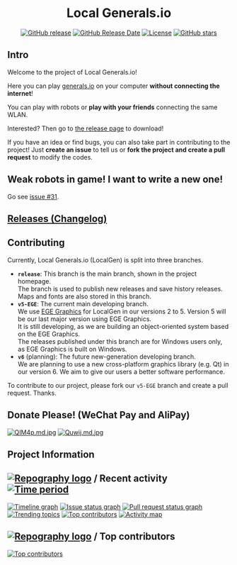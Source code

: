 <div align="center">
  <h1>Local Generals.io</h1>
  <a href="http://github.com/SZXC-WG/LocalGen-new/releases"><img alt="GitHub release" src="https://img.shields.io/github/release/SZXC-WG/LocalGen-new.svg" /></a>
  <a href="http://github.com/SZXC-WG/LocalGen-new/releases"><img alt="GitHub Release Date" src="https://img.shields.io/github/release-date/SZXC-WG/LocalGen-new.svg" /></a>
  <a href="http://github.com/SZXC-WG/LocalGen-new/LICENSE.md"><img alt="License" src="https://img.shields.io/github/license/SZXC-WG/LocalGen-new.svg" /></a>
  <a href="http://github.com/SZXC-WG/LocalGen-new/stargazers"><img alt="GitHub stars" src="https://img.shields.io/github/stars/SZXC-WG/LocalGen-new.svg?style=social" /></a>
</div>

## Intro

Welcome to the project of Local Generals.io!

Here you can play [generals.io](http://generals.io) on your computer **without connecting the internet**!

You can play with robots or **play with your friends** connecting the same WLAN.

Interested? Then go to [the release page](http://github.com/SZXC-WG/LocalGen-new/releases) to download!

If you have an idea or find bugs, you can also take part in contributing to the project! Just **create an issue** to tell us or **fork the project and create a pull request** to modify the codes.

## Weak robots in game! I want to write a new one!

Go see [issue #31](../../issues/31).

## [Releases (Changelog)](http://github.com/SZXC-WG/LocalGen-new/releases)

## Contributing

Currently, Local Generals.io (LocalGen) is split into three branches.

- **`release`**: This branch is the main branch, shown in the project homepage.  
  The branch is used to publish new releases and save history releases. Maps and fonts are also stored in this branch.
- **`v5-EGE`**: The current main developing branch.  
  We use [EGE Graphics](http://xege.org) for LocalGen in our versions 2 to 5. Version 5 will be our last major version using EGE Graphics.  
  It is still developing, as we are building an object-oriented system based on the EGE Graphics.  
  The releases published under this branch are for Windows users only, as EGE Graphics is built on Windows.
- **`v6`** (planning): The future new-generation developing branch.  
  We are planning to use a new cross-platform graphics library (e.g. Qt) in our version 6. We aim to give our users a better software performance.

To contribute to our project, please fork our `v5-EGE` branch and create a pull request. Thanks.

## Donate Please! (WeChat Pay and AliPay)

[![QIM4p.md.jpg](https://i.imgtg.com/2023/01/19/QIM4p.md.jpg)](https://imgtg.com/image/QIM4p)
[![Quwij.md.jpg](https://i.imgtg.com/2023/01/19/Quwij.md.jpg)](https://imgtg.com/image/Quwij)

## Project Information

## [![Repography logo](https://images.repography.com/logo.svg)](https://repography.com) / Recent activity [![Time period](https://images.repography.com/42124647/SZXC-WG/LocalGen-new/recent-activity/XnXpQ0y3K2h1ESKaVXLXbzqDKcdoEmpaZjmhU3nCzro/CRA4m_uvwWo9lmTkmfFrYDayP3O6In-PqUzba64awvw_badge.svg)](https://repography.com)

[![Timeline graph](https://images.repography.com/42124647/SZXC-WG/LocalGen-new/recent-activity/XnXpQ0y3K2h1ESKaVXLXbzqDKcdoEmpaZjmhU3nCzro/CRA4m_uvwWo9lmTkmfFrYDayP3O6In-PqUzba64awvw_timeline.svg)](https://github.com/SZXC-WG/LocalGen-new/commits)
[![Issue status graph](https://images.repography.com/42124647/SZXC-WG/LocalGen-new/recent-activity/XnXpQ0y3K2h1ESKaVXLXbzqDKcdoEmpaZjmhU3nCzro/CRA4m_uvwWo9lmTkmfFrYDayP3O6In-PqUzba64awvw_issues.svg)](https://github.com/SZXC-WG/LocalGen-new/issues)
[![Pull request status graph](https://images.repography.com/42124647/SZXC-WG/LocalGen-new/recent-activity/XnXpQ0y3K2h1ESKaVXLXbzqDKcdoEmpaZjmhU3nCzro/CRA4m_uvwWo9lmTkmfFrYDayP3O6In-PqUzba64awvw_prs.svg)](https://github.com/SZXC-WG/LocalGen-new/pulls)
[![Trending topics](https://images.repography.com/42124647/SZXC-WG/LocalGen-new/recent-activity/XnXpQ0y3K2h1ESKaVXLXbzqDKcdoEmpaZjmhU3nCzro/CRA4m_uvwWo9lmTkmfFrYDayP3O6In-PqUzba64awvw_words.svg)](https://github.com/SZXC-WG/LocalGen-new/commits)
[![Top contributors](https://images.repography.com/42124647/SZXC-WG/LocalGen-new/recent-activity/XnXpQ0y3K2h1ESKaVXLXbzqDKcdoEmpaZjmhU3nCzro/CRA4m_uvwWo9lmTkmfFrYDayP3O6In-PqUzba64awvw_users.svg)](https://github.com/SZXC-WG/LocalGen-new/graphs/contributors)
[![Activity map](https://images.repography.com/42124647/SZXC-WG/LocalGen-new/recent-activity/XnXpQ0y3K2h1ESKaVXLXbzqDKcdoEmpaZjmhU3nCzro/CRA4m_uvwWo9lmTkmfFrYDayP3O6In-PqUzba64awvw_map.svg)](https://github.com/SZXC-WG/LocalGen-new/commits)

## [![Repography logo](https://images.repography.com/logo.svg)](https://repography.com) / Top contributors

[![Top contributors](https://images.repography.com/42124647/SZXC-WG/LocalGen-new/top-contributors/XnXpQ0y3K2h1ESKaVXLXbzqDKcdoEmpaZjmhU3nCzro/CRA4m_uvwWo9lmTkmfFrYDayP3O6In-PqUzba64awvw_table.svg)](https://github.com/SZXC-WG/LocalGen-new/graphs/contributors)
